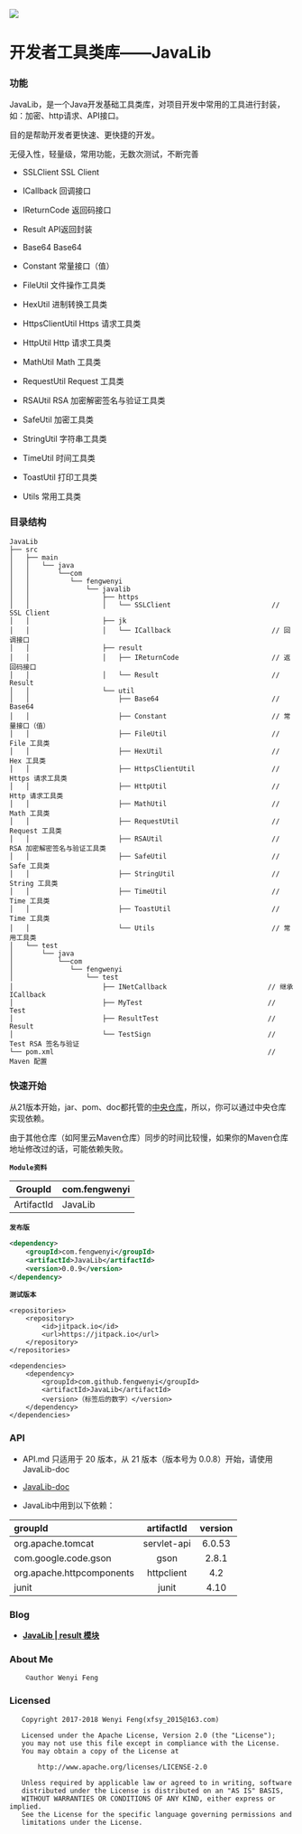 [![](https://jitpack.io/v/fengwenyi/JavaLib.svg)](https://jitpack.io/#fengwenyi/JavaLib)

# 开发者工具类库——JavaLib

### 功能

JavaLib，是一个Java开发基础工具类库，对项目开发中常用的工具进行封装，如：加密、http请求、API接口。

目的是帮助开发者更快速、更快捷的开发。

无侵入性，轻量级，常用功能，无数次测试，不断完善

* SSLClient          SSL Client

* ICallback          回调接口

* IReturnCode        返回码接口

* Result             API返回封装

* Base64             Base64

* Constant           常量接口（值）

* FileUtil           文件操作工具类

* HexUtil            进制转换工具类

* HttpsClientUtil    Https 请求工具类

* HttpUtil           Http 请求工具类

* MathUtil           Math 工具类

* RequestUtil        Request 工具类

* RSAUtil            RSA 加密解密签名与验证工具类

* SafeUtil           加密工具类

* StringUtil         字符串工具类

* TimeUtil           时间工具类

* ToastUtil          打印工具类

* Utils              常用工具类


### 目录结构

```
JavaLib
├── src
│   ├── main
│   │   └── java
│   │       └──com
│   │          └── fengwenyi
│   │              └── javalib
│   │                  ├── https
│   │                  │   └── SSLClient                         // SSL Client
│   │                  ├── jk
│   │                  │   └── ICallback                         // 回调接口
│   │                  ├── result
│   │                  │   ├── IReturnCode                       // 返回码接口
│   │                  │   └── Result                            // Result
│   │                  └── util
│   │                      ├── Base64                            // Base64
│   │                      ├── Constant                          // 常量接口（值）
│   │                      ├── FileUtil                          // File 工具类
│   │                      ├── HexUtil                           // Hex 工具类
│   │                      ├── HttpsClientUtil                   // Https 请求工具类
│   │                      ├── HttpUtil                          // Http 请求工具类
│   │                      ├── MathUtil                          // Math 工具类
│   │                      ├── RequestUtil                       // Request 工具类
│   │                      ├── RSAUtil                           // RSA 加密解密签名与验证工具类
│   │                      ├── SafeUtil                          // Safe 工具类
│   │                      ├── StringUtil                        // String 工具类
│   │                      ├── TimeUtil                          // Time 工具类
│   │                      ├── ToastUtil                         // Time 工具类
│   │                      └── Utils                             // 常用工具类
│   └── test
│       └── java
│           └──com
│              └── fengwenyi
│                  └── test
│                      ├── INetCallback                         // 继承 ICallback
│                      ├── MyTest                               // Test
│                      ├── ResultTest                           // Result
│                      └── TestSign                             // Test RSA 签名与验证
└── pom.xml                                                     // Maven 配置

```

### 快速开始

从21版本开始，jar、pom、doc都托管的[中央仓库](http://search.maven.org/#search%7Cga%7C1%7Cg%3A%22com.fengwenyi%22)，所以，你可以通过中央仓库实现依赖。

由于其他仓库（如阿里云Maven仓库）同步的时间比较慢，如果你的Maven仓库地址修改过的话，可能依赖失败。

**`Module资料`**

|  GroupId  | com.fengwenyi|
|   ---     | ---|
| ArtifactId| JavaLib|

**`发布版`**

```xml
<dependency>
    <groupId>com.fengwenyi</groupId>
    <artifactId>JavaLib</artifactId>
    <version>0.0.9</version>
</dependency>
```

**`测试版本`**

	<repositories>
		<repository>
		    <id>jitpack.io</id>
		    <url>https://jitpack.io</url>
		</repository>
	</repositories>
	
	<dependencies>
		<dependency>
    	    <groupId>com.github.fengwenyi</groupId>
    	    <artifactId>JavaLib</artifactId>
    	    <version>（标签后的数字）</version>
    	</dependency>
    </dependencies>


### API

* API.md 只适用于 20 版本，从 21 版本（版本号为 0.0.8）开始，请使用JavaLib-doc

* [JavaLib-doc](https://javalib-doc.fengwenyi.com)

* JavaLib中用到以下依赖：

|groupId                   |artifactId           |version  |
|:----                     |:---:                 |:---:     |
|org.apache.tomcat         |servlet-api          |6.0.53   |
|com.google.code.gson      |gson                 |2.8.1    |
|org.apache.httpcomponents |httpclient           |4.2      |
|junit                     |junit                |4.10     |


### Blog

* **[JavaLib | result 模块](https://www.jianshu.com/p/03c8c95bd661)**

### About Me

```
    ©author Wenyi Feng
```

### Licensed

```
   Copyright 2017-2018 Wenyi Feng(xfsy_2015@163.com)

   Licensed under the Apache License, Version 2.0 (the "License");
   you may not use this file except in compliance with the License.
   You may obtain a copy of the License at

       http://www.apache.org/licenses/LICENSE-2.0

   Unless required by applicable law or agreed to in writing, software
   distributed under the License is distributed on an "AS IS" BASIS,
   WITHOUT WARRANTIES OR CONDITIONS OF ANY KIND, either express or implied.
   See the License for the specific language governing permissions and
   limitations under the License.
```